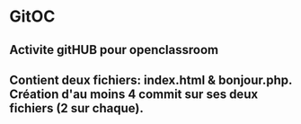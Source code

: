 # GitOC
Activite gitHUB pour openclassroom
----------------------------------------------------------------
Contient deux fichiers: index.html & bonjour.php.
Création d'au moins 4 commit sur ses deux fichiers (2 sur chaque).
----------------------------------------------------------------
